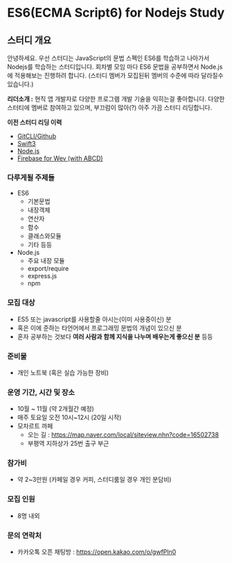 
# ES6(ECMA Script6) for Nodejs Study

## 스터디 개요

안녕하세요. 우선 스터디는 JavaScript의 문법 스펙인 ES6를 학습하고 나아가서 Nodejs를 학습하는 스터디입니다.
회차별 모임 마다 ES6 문법을 공부하면서 Node.js에 적용해보는 진행하려 합니다. (스터디 멤버가 모집된뒤 멤버의 수준에 따라 달라질수 있습니다.)

**리더소개 :** 현직 앱 개발자로 다양한 프로그램 개발 기술을 익히는걸 좋아합니다.
다양한 스터티에 멤버로 참여하고 있으며, 부끄럼이 많아(?) 아주 가끔 스터디 리딩합니다.

**이전 스터디 리딩 이력**
- [GitCLI/Github](https://github.com/owo-study/git2018)
- [Swift3](https://github.com/owo-study/swift2017)
- [Node.js](https://github.com/owo-study/nodejs2016)
- [Firebase for Wev (with ABCD)](https://www.slideshare.net/sungbeenjang/firebase-for-web-1-hosting)

### 다루게될 주제들
- ES6
  - 기본문법
  - 내장객체
  - 연산자
  - 함수
  - 클래스와모듈
  - 기타 등등
- Node.js
  - 주요 내장 모듈
  - export/require
  - express.js
  - npm

### 모집 대상
- ES5 또는 javascript를 사용할줄 아시는(이미 사용중이신) 분
- 혹은 이에 준하는 타언어에서 프로그래밍 문법의 개념이 있으신 분
- 혼자 공부하는 것보다 **여러 사람과 함께 지식을 나누며 배우는게 좋으신 분** 등등

### 준비물
- 개인 노트북 (혹은 실습 가능한 장비)

### 운영 기간, 시간 및 장소
- 10월 ~ 11월 (약 2개월간 예정)
- 매주 토요일 오전 10시~12시 (20일 시작)
- 모차르트 까페
  - 오는 길 : https://map.naver.com/local/siteview.nhn?code=16502738
  - 부평역 지하상가 25번 출구 부근

### 참가비
- 약 2~3만원 (카페일 경우 커피, 스터디룸일 경우 개인 분담비)

### 모집 인원
- 8명 내외

### 문의 연락처
- 카카오톡 오픈 채팅방 : https://open.kakao.com/o/gwfPln0
